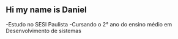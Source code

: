 ## Hi my name is Daniel

-Estudo no SESI Paulista
-Cursando o 2° ano do ensino médio em Desenvolvimento de sistemas
